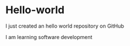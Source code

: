 # Hello-world
I just created an hello world repository on GitHub

I am learning software development
